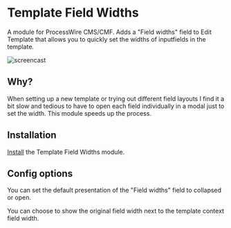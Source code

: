 # Template Field Widths

A module for ProcessWire CMS/CMF. Adds a "Field widths" field to Edit Template that allows you to quickly set the widths of inputfields in the template.

![screencast](https://user-images.githubusercontent.com/1538852/48973670-a8fb9780-f0a9-11e8-8b03-8604b3b09d3a.gif)

## Why?

When setting up a new template or trying out different field layouts I find it a bit slow and tedious to have to open each field individually in a modal just to set the width. This module speeds up the process.

## Installation

[Install](http://modules.processwire.com/install-uninstall/) the Template Field Widths module.

## Config options

You can set the default presentation of the "Field widths" field to collapsed or open.

You can choose to show the original field width next to the template context field width.
